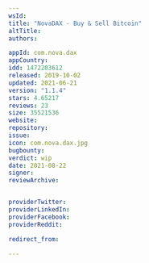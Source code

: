```yaml
---
wsId: 
title: "NovaDAX - Buy & Sell Bitcoin"
altTitle: 
authors:

appId: com.nova.dax
appCountry: 
idd: 1472203612
released: 2019-10-02
updated: 2021-06-21
version: "1.1.4"
stars: 4.65217
reviews: 23
size: 35521536
website: 
repository: 
issue: 
icon: com.nova.dax.jpg
bugbounty: 
verdict: wip
date: 2021-08-22
signer: 
reviewArchive:


providerTwitter: 
providerLinkedIn: 
providerFacebook: 
providerReddit: 

redirect_from:

---
```


